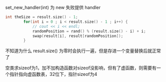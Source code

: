 set_new_handler(int) 为 new 失败提供 handler



```c++
int theSize = result.size() - 1;
        for(int i = 0 ; i < result.size() - 1 ; i++) {
            // cout << i << endl;
            randomPosition = rand() % (result.size() - i) + i;
            swap(result[i], result[randomPosition]);
        }
```

不知道为什么 result.size() 为零时会执行一遍，但是存进一个变量替换后就正常了



空类求sizeof为1，加不加构造函数对sizeof没影响，但有了虚函数，则需要有一个指针指向虚函数表，32位下，指针sizeof为4